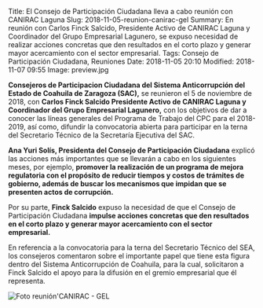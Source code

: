 Title: El Consejo de Participación Ciudadana lleva a cabo reunión con CANIRAC Laguna
Slug: 2018-11-05-reunion-canirac-gel
Summary: En reunión con Carlos Finck Salcido, Presidente Activo de CANIRAC Laguna y Coordinador del Grupo Empresarial Lagunero, se expuso necesidad de realizar acciones concretas que den resultados en el corto plazo y generar mayor acercamiento con el sector empresarial.
Tags: Consejo de Participación Ciudadana, Reuniones
Date: 2018-11-05 20:10
Modified: 2018-11-07 09:55
Image: preview.jpg


**Consejeros de Participacion Ciudadana del Sistema Anticorrupción del Estado de Coahuila de Zaragoza (SAC),** se reunieron el 5 de noviembre de 2018, con **Carlos Finck Salcido Presidente Activo de CANIRAC Laguna y Coordinador del Grupo Empresarial Lagunero,** con los objetivos de dar a conocer las líneas generales del Programa de Trabajo del CPC para el 2018-2019, así como, difundir la convocatoria abierta para participar en la terna del Secretario Técnico de la Secretaría Ejecutiva del SAC.

**Ana Yuri Solís, Presidenta del Consejo de Participación Ciudadana** explicó las acciones más importantes que se llevarán a cabo en los siguientes meses, por ejemplo, **promover la realización de un programa de mejora regulatoria con el propósito de reducir tiempos y costos de trámites de gobierno, además de buscar los mecanismos que impidan que se presenten actos de corrupción.**

Por su parte, **Finck Salcido** expuso la necesidad de que el Consejo de Participación Ciudadana **impulse acciones concretas que den resultados en el corto plazo y generar mayor acercamiento con el sector empresarial.**

En referencia a la convocatoria para la terna del Secretario Técnico del SEA, los consejeros comentaron sobre el importante papel que tiene esta figura dentro del Sistema Anticorrupción de Coahuila, para la cual, solicitaron a Finck Salcido el apoyo para la difusión en el gremio empresarial que él representa.

<img class="img-fluid" src="foto-reunion-canirac-gel.jpg" alt="Foto reunión'CANIRAC - GEL">
